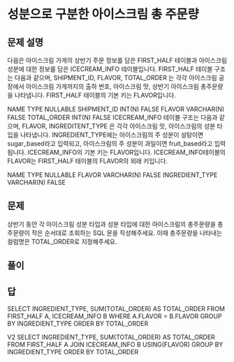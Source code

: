 # 성분으로 구분한 아이스크림 총 주문량
## 문제 설명
다음은 아이스크림 가게의 상반기 주문 정보를 담은 FIRST_HALF 테이블과 아이스크림 성분에 대한 정보를 담은 ICECREAM_INFO 테이블입니다. FIRST_HALF 테이블 구조는 다음과 같으며, SHIPMENT_ID, FLAVOR, TOTAL_ORDER 는 각각 아이스크림 공장에서 아이스크림 가게까지의 출하 번호, 아이스크림 맛, 상반기 아이스크림 총주문량을 나타냅니다. FIRST_HALF 테이블의 기본 키는 FLAVOR입니다.

NAME	TYPE	NULLABLE
SHIPMENT_ID	INT(N)	FALSE
FLAVOR	VARCHAR(N)	FALSE
TOTAL_ORDER	INT(N)	FALSE
ICECREAM_INFO 테이블 구조는 다음과 같으며, FLAVOR, INGREDITENT_TYPE 은 각각 아이스크림 맛, 아이스크림의 성분 타입을 나타냅니다. INGREDIENT_TYPE에는 아이스크림의 주 성분이 설탕이면 sugar_based라고 입력되고, 아이스크림의 주 성분이 과일이면 fruit_based라고 입력됩니다. ICECREAM_INFO의 기본 키는 FLAVOR입니다. ICECREAM_INFO테이블의 FLAVOR는 FIRST_HALF 테이블의 FLAVOR의 외래 키입니다.

NAME	TYPE	NULLABLE
FLAVOR	VARCHAR(N)	FALSE
INGREDIENT_TYPE	VARCHAR(N)	FALSE
## 문제
상반기 동안 각 아이스크림 성분 타입과 성분 타입에 대한 아이스크림의 총주문량을 총주문량이 작은 순서대로 조회하는 SQL 문을 작성해주세요. 이때 총주문량을 나타내는 컬럼명은 TOTAL_ORDER로 지정해주세요.

## 풀이

## 답
SELECT INGREDIENT_TYPE, SUM(TOTAL_ORDER) AS TOTAL_ORDER
FROM FIRST_HALF A, ICECREAM_INFO B
WHERE A.FLAVOR  = B.FLAVOR
GROUP BY INGREDIENT_TYPE
ORDER BY TOTAL_ORDER

V2
SELECT INGREDIENT_TYPE, SUM(TOTAL_ORDER) AS TOTAL_ORDER
FROM FIRST_HALF A
JOIN ICECREAM_INFO B
USING(FLAVOR)
GROUP BY INGREDIENT_TYPE
ORDER BY TOTAL_ORDER